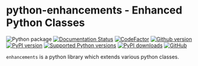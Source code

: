 # python-enhancements - Enhanced Python Classes

![Python package](https://github.com/manfred-kaiser/python-enhancements/workflows/Python%20package/badge.svg)
[![Documentation Status](https://readthedocs.org/projects/enhancements/badge/?version=master)](https://enhancements.readthedocs.io/de/master/?badge=master)
[![CodeFactor](https://www.codefactor.io/repository/github/manfred-kaiser/python-enhancements/badge)](https://www.codefactor.io/repository/github/manfred-kaiser/python-enhancements)
[![Github version](https://img.shields.io/github/v/release/manfred-kaiser/python-enhancements?label=github&logo=github)](https://github.com/manfred-kaiser/python-enhancements/releases)
[![PyPI version](https://img.shields.io/pypi/v/enhancements.svg?logo=pypi&logoColor=FFE873)](https://pypi.org/project/enhancements/)
[![Supported Python versions](https://img.shields.io/pypi/pyversions/enhancements.svg?logo=python&logoColor=FFE873)](https://pypi.org/project/enhancements/)
[![PyPI downloads](https://pepy.tech/badge/enhancements/month)](https://pepy.tech/project/enhancements/month)
[![GitHub](https://img.shields.io/github/license/manfred-kaiser/python-enhancements.svg)](LICENSE)

`enhancements` is a python library which extends various python classes.
